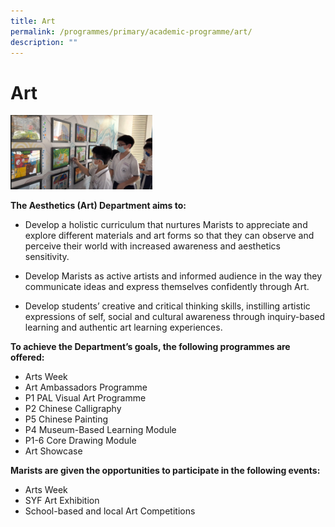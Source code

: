 ```yaml
---
title: Art
permalink: /programmes/primary/academic-programme/art/
description: ""
---
```

# Art

<img src="/images/Academic%20Programme/Primary/Art_v3.jpg" style="width:45%">

**The Aesthetics (Art) Department aims to:**

*   Develop a holistic curriculum that nurtures Marists to appreciate and explore different materials and art forms so that they can observe and perceive their world with increased awareness and aesthetics sensitivity.

*   Develop Marists as active artists and informed audience in the way they communicate ideas and express themselves confidently through Art.
    
*   Develop students’ creative and critical thinking skills, instilling artistic expressions of self, social and cultural awareness through inquiry-based learning and authentic art learning experiences.
    

  

**To achieve the Department’s goals, the following programmes are offered:**

*   Arts Week
*   Art Ambassadors Programme
*   P1 PAL Visual Art Programme
*   P2 Chinese Calligraphy
*   P5 Chinese Painting
*   P4 Museum-Based Learning Module
*   P1-6 Core Drawing Module
*   Art Showcase
    

**Marists are given the opportunities to participate in the following events:**  

*   Arts Week
*   SYF Art Exhibition
*   School-based and local Art Competitions